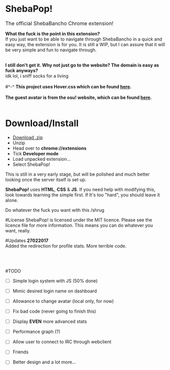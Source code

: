 # ShebaPop!
<font size="3px">The official ShebaBancho Chrome extension!</font>

**What the fuck is the point in this extension?**<br>
If you just want to be able to navigate through ShebaBancho in a quick and easy way, the extension is for you. It is still a WIP, but I can assure that it will be very simple and fun to navigate through. <br><br>

**I still don't get it. Why not just go to the website? The domain is easy as fuck anyways?**<br>
idk lol, i sniff socks for a living
<br><br>
#^-^
**This project uses Hover.css which can be found <a href="https://github.com/IanLunn/Hover">here</a>.**
<br><br>
**The guest avatar is from the osu! website, which can be found <a href="https://github.com/ppy/osu-web">here</a>.**
<br>
<br>

# Download/Install

* <a href="https://github.com/shebarino/ShebaPop-/releases/download/v0.2/ShebaPop.zip">Download .zip</a>
* Unzip
* Head over to **chrome://extensions**
* Tick **Developer mode**
* Load unpacked extension...
* Select ShebaPop!



This is still in a very early stage, but will be polished and much better looking once the server itself is set up.


**ShebaPop!**  uses **HTML**, **CSS** & **JS**. If you need help with modifying this, look towards learning the simple first. If It's too "hard", you should leave it alone.

Do whatever the fuck you want with this /shrug

#License
ShebaPop! is licensed under the MIT licence. Please see the licence file for more information. This means you can do whatever you want, really.

#Updates
**27022017**<br>
Added the redirection for profile stats.
More terrible code.

<br>

<br>

#TODO
- [ ] Simple login system with JS (50% done)
- [ ] Mimic desired login name on dashboard
- [ ] Allowance to change avatar (local only, for now)
- [ ] Fix bad code (never going to finish this)
- [ ] Display **EVEN** more advanced stats
- [ ] Performance graph (?)
- [ ] Allow user to connect to IRC through webclient
- [ ] Friends
- [ ] Better design
and a lot more...



